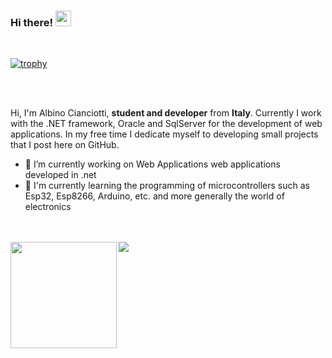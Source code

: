### Hi there! <img src="https://media.giphy.com/media/hvRJCLFzcasrR4ia7z/giphy.gif" width="25px">

<br>

[![trophy](https://github-profile-trophy.vercel.app/?username=albino98&theme=discord&margin-w=15&margin-h=15&row=1&column=6)](https://github.com/ryo-ma/github-profile-trophy)

<br>
<br>

Hi, I'm Albino Cianciotti, **student and developer** from **Italy**. Currently I work with the .NET framework, Oracle and SqlServer for the development of web applications. In my free time I dedicate myself to developing small projects that I post here on GitHub.

- 🔭 I’m currently working on Web Applications web applications developed in .net
- 🌱 I'm currently learning the programming of microcontrollers such as Esp32, Esp8266, Arduino, etc. and more generally the world of electronics

<!--
- 💬 Ask me about Arduino
-->

<br>
<br>

<div>
  <img height="170" align="left" src="https://github-readme-stats.vercel.app/api?username=albino98&count_private=true&include_all_commits=true" />
  <img src="https://github-readme-stats.vercel.app/api/top-langs/?username=albino98&layout=langs_count=8" />
</div>
